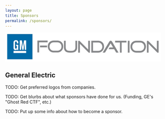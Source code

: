 ```yaml
---
layout: page
title: Sponsors
permalink: /sponsors/
---
```


![GM Foundation](/images/sponsor-gm-foundation-scaled.jpg)

## General Electric

TODO: Get preferred logos from companies.

TODO: Get blurbs about what sponsors have done for us. (Funding, GE's "Ghost Red CTF", etc.)

TODO: Put up some info about how to become a sponsor.
